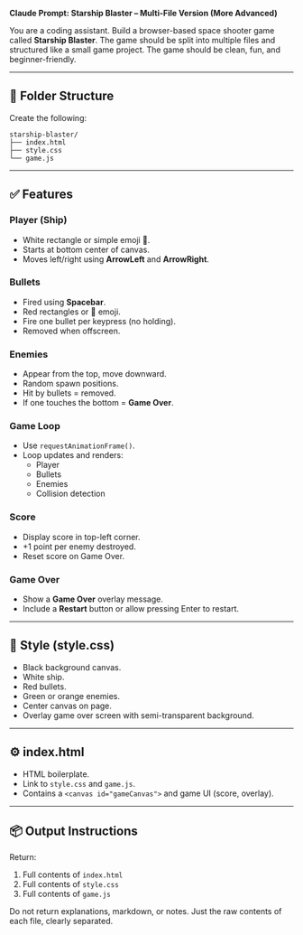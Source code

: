 **Claude Prompt: Starship Blaster – Multi-File Version (More Advanced)**

You are a coding assistant. Build a browser-based space shooter game called **Starship Blaster**. The game should be split into multiple files and structured like a small game project. The game should be clean, fun, and beginner-friendly.

---

## 📁 Folder Structure
Create the following:

```
starship-blaster/
├── index.html
├── style.css
└── game.js
```

---

## ✅ Features

### Player (Ship)
- White rectangle or simple emoji 🚀.
- Starts at bottom center of canvas.
- Moves left/right using **ArrowLeft** and **ArrowRight**.

### Bullets
- Fired using **Spacebar**.
- Red rectangles or 🔺 emoji.
- Fire one bullet per keypress (no holding).
- Removed when offscreen.

### Enemies
- Appear from the top, move downward.
- Random spawn positions.
- Hit by bullets = removed.
- If one touches the bottom = **Game Over**.

### Game Loop
- Use `requestAnimationFrame()`.
- Loop updates and renders:
    - Player
    - Bullets
    - Enemies
    - Collision detection

### Score
- Display score in top-left corner.
- +1 point per enemy destroyed.
- Reset score on Game Over.

### Game Over
- Show a **Game Over** overlay message.
- Include a **Restart** button or allow pressing Enter to restart.

---

## 🎨 Style (style.css)
- Black background canvas.
- White ship.
- Red bullets.
- Green or orange enemies.
- Center canvas on page.
- Overlay game over screen with semi-transparent background.

---

## ⚙️ index.html
- HTML boilerplate.
- Link to `style.css` and `game.js`.
- Contains a `<canvas id="gameCanvas">` and game UI (score, overlay).

---

## 📦 Output Instructions
Return:
1. Full contents of `index.html`
2. Full contents of `style.css`
3. Full contents of `game.js`

Do not return explanations, markdown, or notes. Just the raw contents of each file, clearly separated.
